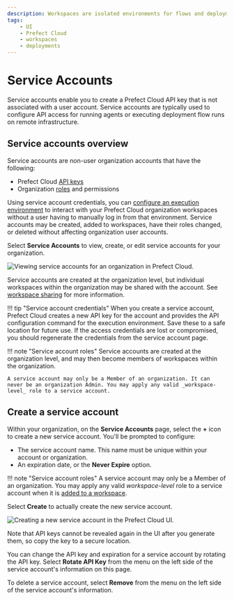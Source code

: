 ```yaml
---
description: Workspaces are isolated environments for flows and deployments within Prefect Cloud.
tags:
    - UI
    - Prefect Cloud
    - workspaces
    - deployments
---
```


# Service Accounts <span class="badge cloud"></span> <span class="badge orgs"></span>

Service accounts enable you to create a Prefect Cloud API key that is not associated with a user account. Service accounts are typically used to configure API access for running agents or executing deployment flow runs on remote infrastructure.

## Service accounts overview

Service accounts are non-user organization accounts that have the following:

- Prefect Cloud [API keys](/cloud/users/api-keys/)
- Organization [roles](/cloud/users/roles/) and permissions

Using service account credentials, you can [configure an execution environment](/cloud/connecting/#configure-a-local-execution-environment) to interact with your Prefect Cloud organization workspaces without a user having to manually log in from that environment. Service accounts may be created, added to workspaces, have their roles changed, or deleted without affecting organization user accounts.

Select **Service Accounts** to view, create, or edit service accounts for your organization.

![Viewing service accounts for an organization in Prefect Cloud.](..//img/ui/service-accounts.png)

Service accounts are created at the organization level, but individual workspaces within the organization may be shared with the account. See [workspace sharing](/cloud/workspaces/#workspace-sharing) for more information.

!!! tip "Service account credentials"
    When you create a service account, Prefect Cloud creates a new API key for the account and provides the API configuration command for the execution environment. Save these to a safe location for future use. If the access credentials are lost or compromised, you should regenerate the credentials from the service account page.

!!! note "Service account roles"
    Service accounts are created at the organization level, and may then become members of workspaces within the organization.
    
    A service account may only be a Member of an organization. It can never be an organization Admin. You may apply any valid _workspace-level_ role to a service account.

## Create a service account

Within your organization, on the **Service Accounts** page, select the **+** icon to create a new service account. You'll be prompted to configure:

- The service account name. This name must be unique within your account or organization.
- An expiration date, or the **Never Expire** option.

!!! note "Service account roles"
    A service account may only be a Member of an organization. You may apply any valid _workspace-level_ role to a service account when it is [added to a workspace](/cloud/workspaces/#workspace-sharing).

Select **Create** to actually create the new service account. 

![Creating a new service account in the Prefect Cloud UI.](..//img/ui/create-service-account.png)

Note that API keys cannot be revealed again in the UI after you generate them, so copy the key to a secure location.

You can change the API key and expiration for a service account by rotating the API key. Select **Rotate API Key** from the menu on the left side of the service account's information on this page. 

To delete a service account, select **Remove** from the menu on the left side of the service account's information.
